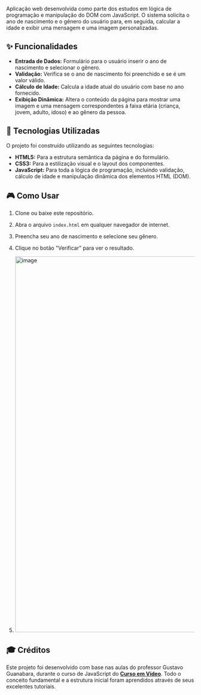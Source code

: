 Aplicação web desenvolvida como parte dos estudos em lógica de programação e manipulação do DOM com JavaScript. O sistema solicita o ano de nascimento e o gênero do usuário para, em seguida, calcular a idade e exibir uma mensagem e uma imagem personalizadas.

## ✨ Funcionalidades

* **Entrada de Dados:** Formulário para o usuário inserir o ano de nascimento e selecionar o gênero.
* **Validação:** Verifica se o ano de nascimento foi preenchido e se é um valor válido.
* **Cálculo de Idade:** Calcula a idade atual do usuário com base no ano fornecido.
* **Exibição Dinâmica:** Altera o conteúdo da página para mostrar uma imagem e uma mensagem correspondentes à faixa etária (criança, jovem, adulto, idoso) e ao gênero da pessoa.

## 🚀 Tecnologias Utilizadas

O projeto foi construído utilizando as seguintes tecnologias:

* **HTML5:** Para a estrutura semântica da página e do formulário.
* **CSS3:** Para a estilização visual e o layout dos componentes.
* **JavaScript:** Para toda a lógica de programação, incluindo validação, cálculo de idade e manipulação dinâmica dos elementos HTML (DOM).

## 🎮 Como Usar

1.  Clone ou baixe este repositório.
2.  Abra o arquivo `index.html` em qualquer navegador de internet.
3.  Preencha seu ano de nascimento e selecione seu gênero.
4.  Clique no botão "Verificar" para ver o resultado.

5.  <img width="1920" height="1002" alt="image" src="https://github.com/user-attachments/assets/9e5f3d1c-6c93-4e9d-85ee-79c8619f2d2d" />
## 🎓 Créditos

Este projeto foi desenvolvido com base nas aulas do professor Gustavo Guanabara, durante o curso de JavaScript do **[Curso em Vídeo](https://www.cursoemvideo.com/)**. Todo o conceito fundamental e a estrutura inicial foram aprendidos através de seus excelentes tutoriais.
